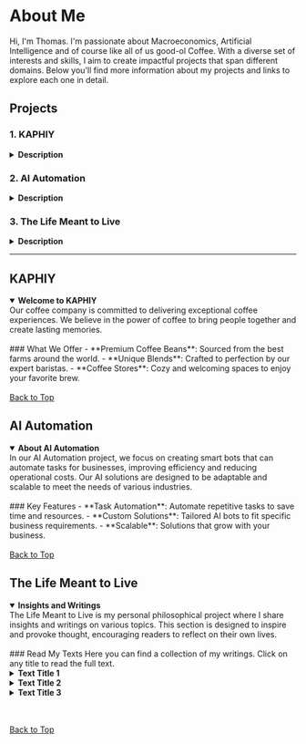 # About Me

Hi, I'm Thomas. I'm passionate about Macroeconomics, Artificial Intelligence and of course like all of us good-ol Coffee. With a diverse set of interests and skills, I aim to create impactful projects that span different domains. Below you'll find more information about my projects and links to explore each one in detail.

## Projects

### 1. KAPHIY

<details>
<summary><b>Description</b></summary>
KAPHIY is our coffee company dedicated to selling high-quality coffee and creating unique coffee store experiences. We focus on sourcing the best beans, crafting delicious blends, and fostering community through our coffee shops.
<br><br>
<a href="#kaphiy">Explore KAPHIY</a>
</details>

### 2. AI Automation

<details>
<summary><b>Description</b></summary>
Our AI Automation project aims to develop intelligent bots that can execute various tasks for different businesses. By leveraging advanced AI technologies, we strive to enhance efficiency and productivity across various sectors.
<br><br>
<a href="#ai-automation">Explore AI Automation</a>
</details>

### 3. The Life Meant to Live

<details>
<summary><b>Description</b></summary>
The Life Meant to Live is a philosophical project where I share my writings and teachings. This project is a collection of texts that delve into various aspects of life, offering insights and perspectives to help individuals live more fulfilling lives.
<br><br>
<a href="#the-life-meant-to-live">Explore The Life Meant to Live</a>
</details>

---

## KAPHIY

<details open>
<summary><b>Welcome to KAPHIY</b></summary>
Our coffee company is committed to delivering exceptional coffee experiences. We believe in the power of coffee to bring people together and create lasting memories.
<br><br>
### What We Offer
- **Premium Coffee Beans**: Sourced from the best farms around the world.
- **Unique Blends**: Crafted to perfection by our expert baristas.
- **Coffee Stores**: Cozy and welcoming spaces to enjoy your favorite brew.
<br><br>
<a href="#projects">Back to Top</a>
</details>

## AI Automation

<details open>
<summary><b>About AI Automation</b></summary>
In our AI Automation project, we focus on creating smart bots that can automate tasks for businesses, improving efficiency and reducing operational costs. Our AI solutions are designed to be adaptable and scalable to meet the needs of various industries.
<br><br>
### Key Features
- **Task Automation**: Automate repetitive tasks to save time and resources.
- **Custom Solutions**: Tailored AI bots to fit specific business requirements.
- **Scalable**: Solutions that grow with your business.
<br><br>
<a href="#projects">Back to Top</a>
</details>

## The Life Meant to Live

<details open>
<summary><b>Insights and Writings</b></summary>
The Life Meant to Live is my personal philosophical project where I share insights and writings on various topics. This section is designed to inspire and provoke thought, encouraging readers to reflect on their own lives.
<br><br>
### Read My Texts
Here you can find a collection of my writings. Click on any title to read the full text.
<br>

<details>
<summary><b>Text Title 1</b></summary>
<p>
This is the full text for Text Title 1. It offers insights and perspectives on various aspects of life.
</p>
</details>

<details>
<summary><b>Text Title 2</b></summary>
<p>
This is the full text for Text Title 2. It delves into deep philosophical questions and reflections.
</p>
</details>

<details>
<summary><b>Text Title 3</b></summary>
<p>
This is the full text for Text Title 3. It explores ideas and concepts related to living a fulfilling life.
</p>
</details>

<br><br>
<a href="#projects">Back to Top</a>
</details>

